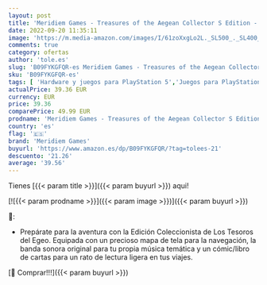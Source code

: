 ```yaml
---
layout: post
title: 'Meridiem Games - Treasures of the Aegean Collector S Edition - Playstation 5'
date: 2022-09-20 11:35:11
image: 'https://m.media-amazon.com/images/I/61zoXxgLo2L._SL500_._SL400_.jpg'
comments: true
category: ofertas
author: 'tole.es'
slug: 'B09FYKGFQR-es Meridiem Games - Treasures of the Aegean Collector S...'
sku: 'B09FYKGFQR-es'
tags: [ 'Hardware y juegos para PlayStation 5','Juegos para PlayStation 5','Juguetes','Juguetes electrónicos','Juguetes y juegos','Videojuegos','Videojuegos para niños','meridiem games','playstation','🇪🇸', ]
actualPrice: 39.36 EUR
currency: EUR
price: 39.36
comparePrice: 49.99 EUR
prodname: 'Meridiem Games - Treasures of the Aegean Collector S Edition - Playstation 5'
country: 'es'
flag: '🇪🇸'
brand: 'Meridiem Games'
buyurl: 'https://www.amazon.es/dp/B09FYKGFQR/?tag=tolees-21'
descuento: '21.26'
average: '39.56'
---
```


Tienes [{{< param title >}}]({{< param buyurl >}}) aqui!

[![{{< param prodname >}}]({{< param image >}})]({{< param buyurl >}})

🔎:

- Prepárate para la aventura con la Edición Coleccionista de Los Tesoros del Egeo. Equipada con un precioso mapa de tela para la navegación, la banda sonora original para tu propia música temática y un cómic/libro de cartas para un rato de lectura ligera en tus viajes.

[🛒 Comprar!!!]({{< param buyurl >}})
